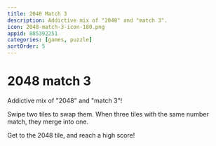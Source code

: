 ```yaml
---
title: 2048 Match 3
description: Addictive mix of "2048" and "match 3".
icon: 2048-match-3-icon-180.png
appid: 885392251
categories: [games, puzzle]
sortOrder: 5
---
```

# 2048 match 3

Addictive mix of "2048" and "match 3"!

Swipe two tiles to swap them. 
When three tiles with the same number match, they merge into one.

Get to the 2048 tile, and reach a high score!
